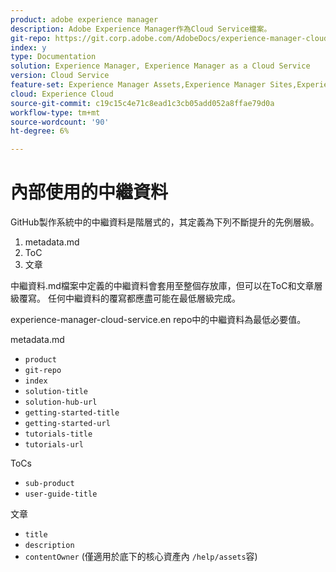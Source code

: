 ```yaml
---
product: adobe experience manager
description: Adobe Experience Manager作為Cloud Service檔案。
git-repo: https://git.corp.adobe.com/AdobeDocs/experience-manager-cloud-service.zh-Hant
index: y
type: Documentation
solution: Experience Manager, Experience Manager as a Cloud Service
version: Cloud Service
feature-set: Experience Manager Assets,Experience Manager Sites,Experience Manager, Experience Manager Forms, Experience Manager Cloud Manager
cloud: Experience Cloud
source-git-commit: c19c15c4e71c8ead1c3cb05add052a8ffae79d0a
workflow-type: tm+mt
source-wordcount: '90'
ht-degree: 6%

---
```



# 內部使用的中繼資料

GitHub製作系統中的中繼資料是階層式的，其定義為下列不斷提升的先例層級。

1. metadata.md
1. ToC
1. 文章

中繼資料.md檔案中定義的中繼資料會套用至整個存放庫，但可以在ToC和文章層級覆寫。 任何中繼資料的覆寫都應盡可能在最低層級完成。

experience-manager-cloud-service.en repo中的中繼資料為最低必要值。

metadata.md

* `product`
* `git-repo`
* `index`
* `solution-title`
* `solution-hub-url`
* `getting-started-title`
* `getting-started-url`
* `tutorials-title`
* `tutorials-url`

ToCs

* `sub-product`
* `user-guide-title`

文章

* `title`
* `description`
* `contentOwner` (僅適用於底下的核心資產內 `/help/assets`容)

